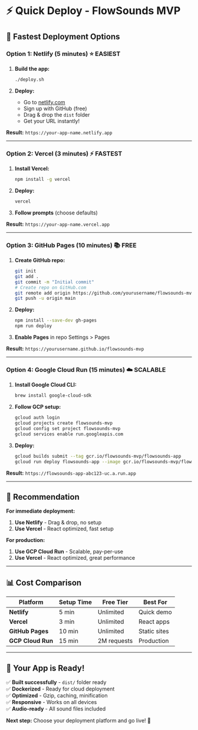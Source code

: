 # ⚡ Quick Deploy - FlowSounds MVP

## **🚀 Fastest Deployment Options**

### **Option 1: Netlify (5 minutes) ⭐ EASIEST**

1. **Build the app:**
   ```bash
   ./deploy.sh
   ```

2. **Deploy:**
   - Go to [netlify.com](https://netlify.com)
   - Sign up with GitHub (free)
   - Drag & drop the `dist` folder
   - Get your URL instantly!

**Result:** `https://your-app-name.netlify.app`

---

### **Option 2: Vercel (3 minutes) ⚡ FASTEST**

1. **Install Vercel:**
   ```bash
   npm install -g vercel
   ```

2. **Deploy:**
   ```bash
   vercel
   ```

3. **Follow prompts** (choose defaults)

**Result:** `https://your-app-name.vercel.app`

---

### **Option 3: GitHub Pages (10 minutes) 📚 FREE**

1. **Create GitHub repo:**
   ```bash
   git init
   git add .
   git commit -m "Initial commit"
   # Create repo on GitHub.com
   git remote add origin https://github.com/yourusername/flowsounds-mvp.git
   git push -u origin main
   ```

2. **Deploy:**
   ```bash
   npm install --save-dev gh-pages
   npm run deploy
   ```

3. **Enable Pages** in repo Settings > Pages

**Result:** `https://yourusername.github.io/flowsounds-mvp`

---

### **Option 4: Google Cloud Run (15 minutes) ☁️ SCALABLE**

1. **Install Google Cloud CLI:**
   ```bash
   brew install google-cloud-sdk
   ```

2. **Follow GCP setup:**
   ```bash
   gcloud auth login
   gcloud projects create flowsounds-mvp
   gcloud config set project flowsounds-mvp
   gcloud services enable run.googleapis.com
   ```

3. **Deploy:**
   ```bash
   gcloud builds submit --tag gcr.io/flowsounds-mvp/flowsounds-app
   gcloud run deploy flowsounds-app --image gcr.io/flowsounds-mvp/flowsounds-app --platform managed --region us-central1 --allow-unauthenticated --port 80
   ```

**Result:** `https://flowsounds-app-abc123-uc.a.run.app`

---

## **🎯 Recommendation**

**For immediate deployment:**
1. **Use Netlify** - Drag & drop, no setup
2. **Use Vercel** - React optimized, fast setup

**For production:**
1. **Use GCP Cloud Run** - Scalable, pay-per-use
2. **Use Vercel** - React optimized, great performance

---

## **📊 Cost Comparison**

| Platform | Setup Time | Free Tier | Best For |
|----------|------------|-----------|----------|
| **Netlify** | 5 min | Unlimited | Quick demo |
| **Vercel** | 3 min | Unlimited | React apps |
| **GitHub Pages** | 10 min | Unlimited | Static sites |
| **GCP Cloud Run** | 15 min | 2M requests | Production |

---

## **🔧 Your App is Ready!**

✅ **Built successfully** - `dist/` folder ready  
✅ **Dockerized** - Ready for cloud deployment  
✅ **Optimized** - Gzip, caching, minification  
✅ **Responsive** - Works on all devices  
✅ **Audio-ready** - All sound files included  

**Next step:** Choose your deployment platform and go live! 🎉
